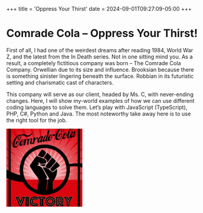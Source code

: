 +++
title = 'Oppress Your Thirst'
date = 2024-09-01T09:27:09-05:00
+++
# Comrade Cola – Oppress Your Thirst!

First of all, I had one of the weirdest dreams after reading 1984, World War Z, and the latest from the In Death series. Not in one sitting mind you. As a result, a completely fictitious company was born – The Comrade Cola Company. Orwellian due to its size and influence. Brooksian because there is something sinister lingering beneath the surface. Robbian in its futuristic setting and charismatic cast of characters.

This company will serve as our client, headed by Ms. C, with never-ending changes. Here, I will show my-world examples of how we can use different coding languages to solve them. Let’s play with JavaScript (TypeScript), PHP, C#, Python and Java. The most noteworthy take away here is to use the right tool for the job.


<img src="featured.webp" alt="Comrade Cola Poster" width="200"/>